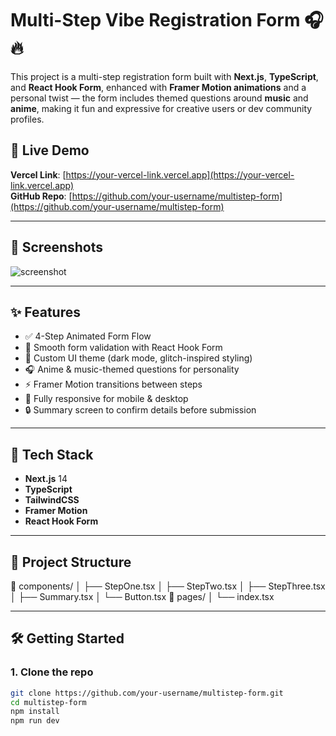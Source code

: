 # Multi-Step Vibe Registration Form 🎧🔥

This project is a multi-step registration form built with **Next.js**, **TypeScript**, and **React Hook Form**, enhanced with **Framer Motion animations** and a personal twist — the form includes themed questions around **music** and **anime**, making it fun and expressive for creative users or dev community profiles.

## 🚀 Live Demo
**Vercel Link**: [https://your-vercel-link.vercel.app](https://your-vercel-link.vercel.app)  
**GitHub Repo**: [https://github.com/your-username/multistep-form](https://github.com/your-username/multistep-form)

---

## 📸 Screenshots
![screenshot](./public/demo-preview.png)

---

## ✨ Features

- ✅ 4-Step Animated Form Flow
- 🎯 Smooth form validation with React Hook Form
- 🎨 Custom UI theme (dark mode, glitch-inspired styling)
- 🎧 Anime & music-themed questions for personality
- ⚡ Framer Motion transitions between steps
- 📱 Fully responsive for mobile & desktop
- 🔒 Summary screen to confirm details before submission

---

## 🧩 Tech Stack

- **Next.js** 14
- **TypeScript**
- **TailwindCSS**
- **Framer Motion**
- **React Hook Form**

---

## 🧠 Project Structure

📁 components/
│ ├── StepOne.tsx
│ ├── StepTwo.tsx
│ ├── StepThree.tsx
│ ├── Summary.tsx
│ └── Button.tsx
📁 pages/
│ └── index.tsx


---

## 🛠️ Getting Started

### 1. Clone the repo

```bash
git clone https://github.com/your-username/multistep-form.git
cd multistep-form
npm install
npm run dev